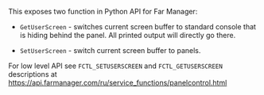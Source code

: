 This exposes two function in Python API for Far Manager:

  * `GetUserScreen` - switches current screen buffer to standard
    console that is hiding behind the panel. All printed output
    will directly go there.

  * `SetUserScreen` - switch current screen buffer to panels.

For low level API see `FCTL_SETUSERSCREEN` and
`FCTL_GETUSERSCREEN` descriptions at
https://api.farmanager.com/ru/service_functions/panelcontrol.html
